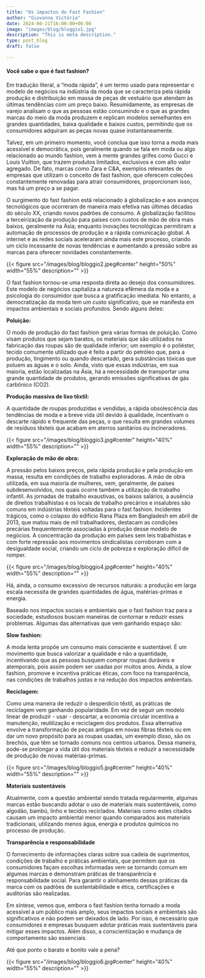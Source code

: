 ```yaml
---
title: "Os impactos do Fast Fashion"
author: "Giovanna Victória"
date: 2024-06-21T16:00:00+06:00
image: "images/blog/bloggio1.jpg"
description: "This is meta description."
type: post_blog
draft: false

---
```

#### Você sabe o que é fast fashion?

Em tradução literal, a “moda rápida”, é um termo usado para representar o modelo de negócios na indústria da moda que se caracteriza pela rápida produção e distribuição em massa de peças de vestuário que atendam às últimas tendências com um preço baixo. Resumidamente, as empresas de varejo analisam o que as pessoas estão consumindo e o que as grandes marcas do meio da moda produzem e replicam modelos semelhantes em grandes quantidades, baixa qualidade e baixos custos, permitindo que os consumidores adquiram as peças novas quase instantaneamente.

Talvez, em um primeiro momento, você conclua que isso torna a moda mais acessível e democrática, pois geralmente quando se fala em moda ou algo relacionado ao mundo fashion, vem à mente grandes grifes como Gucci e Louis Vuitton, que trazem produtos limitados, exclusivos e com alto valor agregado. De fato, marcas como Zara e C&A, exemplos relevantes de empresas que utilizam o conceito de fast fashion, que oferecem coleções constantemente renovadas para atrair consumidores, proporcionam isso, mas há um preço a se pagar.

O surgimento do fast fashion está relacionado à globalização e aos avanços tecnológicos que ocorreram de maneira mais efetiva nas últimas décadas do século XX, criando novos padrões de consumo. A globalização facilitou a terceirização da produção para países com custos de mão de obra mais baixos, geralmente na Ásia; enquanto inovações tecnológicas permitiram a automação de processos de produção e a rápida comunicação global. A internet e as redes sociais aceleraram ainda mais este processo, criando um ciclo incessante de novas tendências e aumentando a pressão sobre as marcas para oferecer novidades constantemente.




{{< figure src="/images/blog/bloggio2.jpeg#center" height="50%" width="55%" description="" >}}


O fast fashion tornou-se uma resposta direta ao desejo dos consumidores. Este modelo de negócios capitaliza a natureza efêmera da moda e a psicologia do consumidor que busca a gratificação imediata. No entanto, a democratização da moda tem um custo significativo, que se manifesta em impactos ambientais e sociais profundos. Sendo alguns deles:

**Poluição:**

O modo de produção do fast fashion gera várias formas de poluição. Como visam produtos que sejam baratos, os materiais que são utilizados na fabricação das roupas são de qualidade inferior; um exemplo é o poliéster, tecido comumente utilizado que é feito a partir do petróleo que, para a produção, tingimento ou quando descartado, gera substâncias tóxicas que poluem as águas e o solo. Ainda, visto que essas indústrias, em sua maioria, estão localizadas na Ásia, há a necessidade de transportar uma grande quantidade de  produtos, gerando emissões significativas de gás carbônico (CO2).

**Produção massiva de lixo têxtil:**

A quantidade de roupas produzidas e vendidas, a rápida obsolescência das tendências de moda e a breve vida útil devido à qualidade, incentivam o descarte rápido e frequente das peças, o que resulta em grandes volumes de resíduos têxteis que acabam em aterros sanitários ou incineradores.





{{< figure src="/images/blog/bloggio3.jpg#center" height="40%" width="55%" description="" >}}


**Exploração de mão de obra:**

A pressão pelos baixos preços, pela rápida produção e pela produção em massa, resulta em condições de trabalho exploradoras. A mão de obra utilizada, em sua maioria de mulheres, vem, geralmente, de países subdesenvolvidos, nos quais ocorre também a utilização de trabalho infantil. As jornadas de trabalho exaustivas, os baixos salários, a ausência de direitos trabalhistas e os locais de trabalho precários e insalubres são comuns em indústrias têxteis voltadas para o fast fashion. Incidentes trágicos, como o colapso do edifício Rana Plaza em Bangladesh em abril de 2013, que matou mais de mil trabalhadores, destacam as condições precárias frequentemente associadas à produção desse modelo de negócios. A concentração da produção em países sem leis trabalhistas e com forte repressão aos movimentos sindicalistas corroboram com a desigualdade social, criando um ciclo de pobreza e exploração difícil de romper.






{{< figure src="/images/blog/bloggio4.jpg#center" height="40%" width="55%" description="" >}}



Há, ainda, o consumo excessivo de recursos naturais: a produção em larga escala necessita de grandes quantidades de água, matérias-primas e energia.

Baseado nos impactos sociais e ambientais que o fast fashion traz para a sociedade, estudiosos buscam maneiras de contornar e reduzir esses problemas. Algumas das alternativas que vem ganhando espaço são:

**Slow fashion:**

A moda lenta propõe um consumo mais consciente e sustentável. É um movimento que busca valorizar a qualidade e não a quantidade, incentivando que as pessoas busquem comprar roupas duráveis e atemporais, pois assim podem ser usadas por muitos anos. Ainda, a slow fashion, promove e incentiva práticas éticas, com foco na transparência, nas condições de trabalhos justas e na redução dos impactos ambientais.

**Reciclagem:**

Como uma maneira de reduzir o desperdício têxtil, as práticas de reciclagem vem ganhando popularidade. Em vez de seguir um modelo linear de produzir - usar - descartar, a economia circular incentiva a manutenção, reutilização e reciclagem dos produtos. Essa alternativa envolve a transformação de peças antigas em novas fibras têxteis ou em dar um novo propósito para as roupas usadas, um exemplo disso, são os brechós, que têm se tornado comuns nos centros urbanos. Dessa maneira, pode-se prolongar a vida útil dos materiais têxteis e reduzir a necessidade de produção de novas matérias-primas.







{{< figure src="/images/blog/bloggio5.jpg#center" height="40%" width="55%" description="" >}}


**Materiais sustentáveis**

Atualmente, com a questão ambiental sendo tratada regularmente, algumas marcas estão buscando adotar o uso de materiais mais sustentáveis, como algodão, bambú, linho e tecidos reciclados. Materiais como estes citados causam um impacto ambiental menor quando comparados aos materiais tradicionais, utilizando menos água, energia e produtos químicos no processo de produção.

**Transparência e responsabilidade**

O fornecimento de informações claras sobre sua cadeia de suprimentos, condições de trabalho e práticas ambientais, que permitem que os consumidores façam escolhas informadas vem se tornando comum em algumas marcas e demonstram práticas de transparência e responsabilidade social. Para garantir o alinhamento dessas práticas da marca com os padrões de sustentabilidade e ética, certificações e auditorias são realizadas.

Em síntese, vemos que, embora o fast fashion tenha tornado a moda acessível a um público mais amplo, seus impactos sociais e ambientais são significativos e não podem ser deixados de lado. Por isso, é necessário que consumidores e empresas busquem adotar práticas mais sustentáveis para mitigar esses impactos. Além disso, a conscientização e mudança de comportamento são essenciais.

Até que ponto o barato e bonito vale a pena?








{{< figure src="/images/blog/bloggio6.jpg#center" height="40%" width="55%" description="" >}}


